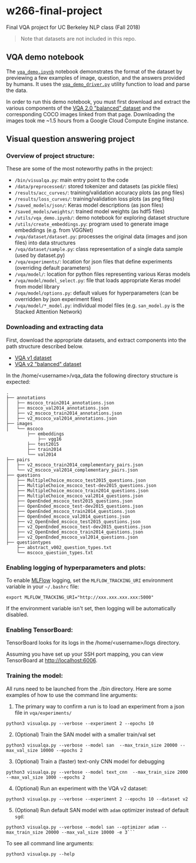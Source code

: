 # w266-final-project

Final VQA project for UC Berkeley NLP class (Fall 2018)

> Note that datasets are not included in this repo.


## VQA demo notebook

The [`vqa_demo.ipynb`](utils/vqa_demo.ipynb) notebook demonstrates the format of the dataset by previewing a few examples of image, question, and the answers provided by humans. It uses the [`vqa_demo_driver.py`](utils/vqa_demo_driver.py) utility function to load and parse the data.

In order to run this demo notebook, you must first download and extract the various components of the [VQA 2.0 "balanced" dataset](http://visualqa.org/download.html) and the corresponding COCO images linked from that page.  Downloading the images took me ~1.5 hours from a Google Cloud Compute Engine instance.

## Visual question answering project

### Overview of project structure:

These are some of the most noteworthy paths in the project:

- `/bin/visualqa.py`: main entry point to the code
- `/data/preprocessed/`: stored tokenizer and datasets (as pickle files)
- `/results/acc_curves/`: training/validation accuracy plots (as png files)
- `/results/loss_curves/`: training/validation loss plots (as png files)
- `/saved_models/json/`: Keras model descriptions (as json files)
- `/saved_models/weights/`: trained model weights (as hdf5 files)
- `/utils/vqa_demo.ipynb/`: demo notebook for exploring dataset structure
- `/utils/create_embeddings.py`: program used to generate image embeddings (e.g. from VGGNet)
- `/vqa/dataset/dataset.py`: processes the original data (images and json files) into data structures
- `/vqa/dataset/sample.py`: class representation of a single data sample (used by dataset.py)
- `/vqa/experiments/`: location for json files that define experiments (overriding default parameters)
- `/vqa/model/`: location for python files representing various Keras models
- `/vqa/model/model_select.py`: file that loads appropriate Keras model from model library
- `/vqa/model/options.py`: default values for hyperparameters (can be overridden by json experiment files)
- `/vqa/model/*_model.py`: individual model files (e.g. `san_model.py` is the Stacked Attention Network)


### Downloading and extracting data

First, download the appropriate datasets, and extract components into the path structure described below.

* [VQA v1 dataset](http://visualqa.org/vqa_v1_download.html)
* [VQA v2 "balanced" dataset](http://visualqa.org/download.html)

In the /home/&lt;username&gt;/vqa_data the following directory structure is expected:
```
.
├── annotations
│   ├── mscoco_train2014_annotations.json
│   ├── mscoco_val2014_annotations.json
│   ├── v2_mscoco_train2014_annotations.json
│   ├── v2_mscoco_val2014_annotations.json
├── images
│   └── mscoco
    	├── embeddings
            ├── vgg16
        ├── test2015
    	├── train2014
    	└── val2014
├── pairs
│   ├── v2_mscoco_train2014_complementary_pairs.json
│   └── v2_mscoco_val2014_complementary_pairs.json
├── questions
│   ├── MultipleChoice_mscoco_test2015_questions.json
│   ├── MultipleChoice_mscoco_test-dev2015_questions.json
│   ├── MultipleChoice_mscoco_train2014_questions.json
│   ├── MultipleChoice_mscoco_val2014_questions.json
│   ├── OpenEnded_mscoco_test2015_questions.json
│   ├── OpenEnded_mscoco_test-dev2015_questions.json
│   ├── OpenEnded_mscoco_train2014_questions.json
│   ├── OpenEnded_mscoco_val2014_questions.json
│   ├── v2_OpenEnded_mscoco_test2015_questions.json
│   ├── v2_OpenEnded_mscoco_test-dev2015_questions.json
│   ├── v2_OpenEnded_mscoco_train2014_questions.json
│   ├── v2_OpenEnded_mscoco_val2014_questions.json
├── questiontypes
    ├── abstract_v002_question_types.txt
    └── mscoco_question_types.txt
```

### Enabling logging of hyperparameters and plots:

To enable [MLFlow](https://www.mlflow.org) logging, set the `MLFLOW_TRACKING_URI` environment variable in your `~/.bashrc` file:

```
export MLFLOW_TRACKING_URI="http://xxx.xxx.xxx.xxx:5000"
```

If the environment variable isn't set, then logging will be automatically disabled.

### Enabling TensorBoard:

TensorBoard looks for its logs in the /home/&lt;username&gt;/logs directory.

Assuming you have set up your SSH port mapping, you can view TensorBoard at [http://localhost:6006](http://localhost:6006).

### Training the model:

All runs need to be launched from the ./bin directory.  Here are some examples of how to use the command line arguments:

1. The primary way to confirm a run is to load an experiment from a json file in `vqa/experiments/`

```
python3 visualqa.py --verbose --experiment 2 --epochs 10
```

2. (Optional) Train the SAN model with a smaller train/val set

```
python3 visualqa.py --verbose --model san  --max_train_size 20000 --max_val_size 10000 --epochs 2
```

3. (Optional) Train a (faster) text-only CNN model for debugging

```
python3 visualqa.py --verbose --model text_cnn  --max_train_size 2000 --max_val_size 1000 --epochs 2
```

4. (Optional) Run an experiment with the VQA v2 dataset:

```
python3 visualqa.py --verbose --experiment 2 --epochs 10 --dataset v2
```

5. (Optional) Run default SAN model with `adam` optimizer instead of default `sgd`:

```
python3 visualqa.py --verbose --model san --optimizer adam --max_train_size 20000 --max_val_size 10000 -e 3```
```

To see all command line arguments:

```
python3 visualqa.py --help
```